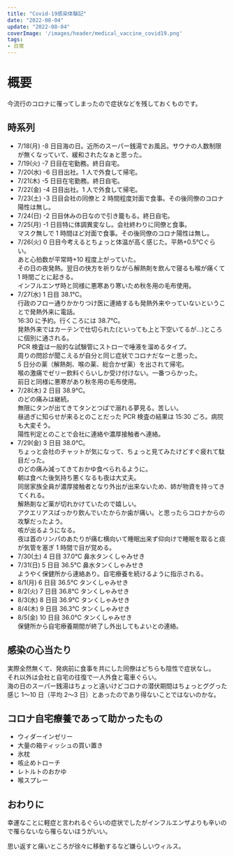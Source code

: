 ```yaml
---
title: "Covid-19感染体験記"
date: "2022-08-04"
update: "2022-08-04"
coverImage: '/images/header/medical_vaccine_covid19.png'
tags:
- 日常
---
```

# 概要
今流行のコロナに罹ってしまったので症状などを残しておくものです。


## 時系列
* 7/18(月) -8 日目海の日。近所のスーパー銭湯でお風呂。サウナの人数制限が無くなっていて、緩和されたなぁと思った。
* 7/19(火) -7 日目在宅勤務。終日自宅。
* 7/20(水) -6 日目出社。1 人で外食して帰宅。
* 7/21(木) -5 日目在宅勤務。終日自宅。
* 7/22(金) -4 日目出社。1 人で外食して帰宅。
* 7/23(土) -3 日目会社の同僚と 2 時間程度対面で食事。その後同僚のコロナ陽性は無し。
* 7/24(日) -2 日目休みの日なので引き籠もる。終日自宅。
* 7/25(月) -1 日目特に体調異変なし。会社終わりに同僚と食事。<br/>
  マスク無しで 1 時間ほど対面で食事。その後同僚のコロナ陽性は無し。
* 7/26(火) 0 日目今考えるとちょっと体温が高く感じた。平熱+0.5℃ぐらい。<br/>
  あと心拍数が平常時+10 程度上がっていた。<br/>
  その日の夜発熱。翌日の快方を祈りながら解熱剤を飲んで寝るも喉が痛くて 1 時間ごとに起きる。<br/>
  インフルエンザ時と同様に悪寒あり寒いため秋冬用の毛布使用。<br/>
* 7/27(水) 1 日目 38.1℃。<br/>
  行政のフロー通りかかりつけ医に連絡するも発熱外来やっていないということで発熱外来に電話。<br/>
  16:30 に予約。行くころには 38.7℃。<br/>
  発熱外来ではカーテンで仕切られた(といっても上と下空いてるが…)ところに個別に通される。<br/>
  PCR 検査は一般的な試験管にストローで唾液を溜めるタイプ。<br />
  周りの問診が聞こえるが自分と同じ症状でコロナだなーと思った。<br/>
  5 日分の薬（解熱剤、喉の薬、総合かぜ薬）を出されて帰宅。<br/>
  喉の激痛でゼリー飲料ぐらいしか受け付けない。一番つらかった。<br/>
  前日と同様に悪寒があり秋冬用の毛布使用。 
* 7/28(木) 2 日目 38.9℃。<br/>
  のどの痛みは継続。<br/>
  無限にタンが出てきてタンとつばで溺れる夢見る。苦しい。<br/>
  昼過ぎに知らせが来るとのことだった PCR 検査の結果は 15:30 ごろ。病院も大変そう。<br/>
  陽性判定とのことで会社に連絡や濃厚接触者へ連絡。
* 7/29(金) 3 日目 38.0℃。<br />
  ちょっと会社のチャットが気になって、ちょっと見てみたけどすぐ疲れて駄目だった。<br/>
  のどの痛み減ってきておかゆ食べられるように。<br/>
  朝は食べた後気持ち悪くなるも夜は大丈夫。<br/>
  同居家族全員が濃厚接触者となり外出が出来ないため、姉が物資を持ってきてくれる。<br/>
  解熱剤など薬が切れかけていたので嬉しい。<br/>
  アクエリアスばっかり飲んでいたからか歯が痛い。と思ったらコロナからの攻撃だったよう。<br/>
  咳が出るようになる。<br/>
  夜は首のリンパのあたりが痛む横向いて睡眠出来ず仰向けで睡眠を取ると痰が気管を塞ぎ 1 時間で目が覚める。
* 7/30(土) 4 日目 37.0℃ 鼻水タンくしゃみせき
* 7/31(日) 5 日目 36.5℃ 鼻水タンくしゃみせき<br/>
  ようやく保健所から連絡あり。自宅療養を続けるように指示される。
* 8/1(月) 6 日目 36.5℃ タンくしゃみせき
* 8/2(火) 7 日目 36.8℃ タンくしゃみせき
* 8/3(水) 8 日目 36.9℃ タンくしゃみせき
* 8/4(木) 9 日目 36.3℃ タンくしゃみせき
* 8/5(金) 10 日目 36.0℃ タンくしゃみせき<br/>
  保健所から自宅療養期間が終了し外出してもよいとの連絡。

## 感染の心当たり
実際全然無くて、発病前に食事を共にした同僚はどちらも陰性で症状なし。<br/>
それ以外は会社と自宅の往復で一人外食と電車ぐらい。<br/>
海の日のスーパー銭湯はちょっと遠いけどコロナの潜伏期間はちょっとググった感じ 1～10 日（平均 2～3 日）とあったのであり得ないことではないのかな。

## コロナ自宅療養であって助かったもの
* ウィダーインゼリー
* 大量の箱ティッシュの買い置き
* 氷枕
* 咳止めトローチ
* レトルトのおかゆ
* 喉スプレー

## おわりに
幸運なことに軽症と言われるぐらいの症状でしたがインフルエンザよりも辛いので罹らないなら罹らないほうがいい。

思い返すと痛いところが徐々に移動するなど嫌らしいウィルス。

